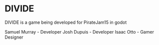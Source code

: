 # DIVIDE

DIVIDE is a game being developed for PirateJam15 in godot

Samuel Murray - Developer
Josh Dupuis - Developer
Isaac Otto - Gamer Designer
